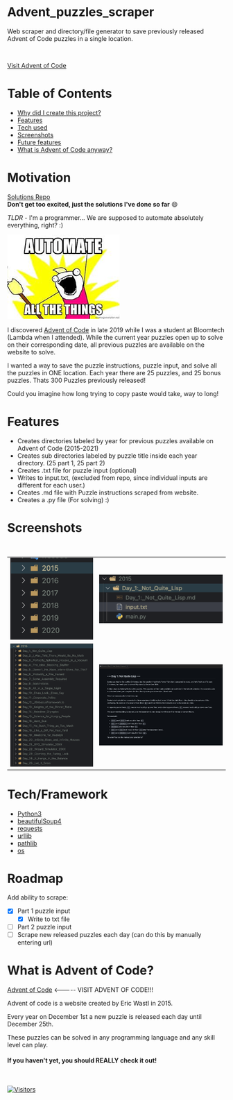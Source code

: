 # Advent_puzzles_scraper

Web scraper and directory/file generator to save previously released Advent of Code puzzles in a single location.

<br>

[Visit Advent of Code](https://adventofcode.com)

# Table of Contents

- [Why did I create this project?](https://github.com/scottmm374/Advent_puzzles_scraper#motivation)
- [Features](https://github.com/scottmm374/Advent_puzzles_scraper#features)
- [Tech used](https://github.com/scottmm374/Advent_puzzles_scraper#techframework)
- [Screenshots](https://github.com/scottmm374/Advent_puzzles_scraper#screenshots)
- [Future features](https://github.com/scottmm374/Advent_puzzles_scraper#roadmap)
- [What is Advent of Code anyway?](https://github.com/scottmm374/Advent_puzzles_scraper#what-is-advent-of-code)

# Motivation

[Solutions Repo](https://github.com/scottmm374/)
<br>
**Don't get too excited, just the solutions I've done so far** :smile:
<br>


<em>TLDR</em> - I'm a programmer... We are supposed to automate absolutely everything, right? :)

![Alt text](images/download.jpeg)

I discovered [Advent of Code](https://adventofcode.com) in late 2019 while I was a student at Bloomtech (Lambda when I attended).
While the current year puzzles open up to solve on their corresponding date, all previous puzzles are available on the website to solve.

I wanted a way to save the puzzle instructions, puzzle input, and solve all the puzzles in ONE location.
Each year there are 25 puzzles, and 25 bonus puzzles. Thats 300 Puzzles previously released!

Could you imagine how long trying to copy paste would take, way to long!

# Features

- Creates directories labeled by year for previous puzzles available on Advent of Code (2015-2021)
- Creates sub directories labeled by puzzle title inside each year directory. (25 part 1, 25 part 2)
- Creates .txt file for puzzle input (optional)
- Writes to input.txt, (excluded from repo, since individual inputs are different for each user.)
- Creates .md file with Puzzle instructions scraped from website.
- Creates a .py file (For solving) :)

# Screenshots

</table>
<br>

<table width='100%' align='center'>
<tr>
<td><img src='images/year_directories.png'></td>
<td><img src='images/puzzle_file.png'  ></td>

</tr>
<tr>
<td><img src='images/puzzle_sub_directories.png' ></td>
<td><img src='images/puzzle_readme.png'></td>
</tr>
<!-- <td><img src='images/puzzle_file.png' ></td> -->

</tr>
</table>

# Tech/Framework

- [Python3](https://www.python.org/downloads/)
- [beautifulSoup4](https://pypi.org/project/beautifulsoup4/)
- [requests](https://pypi.org/project/requests/)
- [urllib](https://docs.python.org/3/library/urllib.html)
- [pathlib](https://docs.python.org/3/library/pathlib.html)
- [os](https://docs.python.org/3/library/os.html)

# Roadmap

Add ability to scrape:

- [x] Part 1 puzzle input
  - [x] Write to txt file
- [ ] Part 2 puzzle input
- [ ] Scrape new released puzzles each day (can do this by manually entering url)

# What is Advent of Code?

[Advent of Code](https://adventofcode.com) <----- VISIT ADVENT OF CODE!!!

Advent of code is a website created by Eric Wastl in 2015.

Every year on December 1st a new puzzle is released each day until December 25th.

These puzzles can be solved in any programming language and any skill level can play.

#### If you haven't yet, you should REALLY check it out!

<br>

[![Visitors](https://api.visitorbadge.io/api/visitors?path=https%3A%2F%2Fgithub.com%2Fscottmm374%2FAdvent_puzzles_scraper&label=Visitors&labelColor=%23697689&countColor=%23dce775&style=flat-square&labelStyle=upper)](https://visitorbadge.io/status?path=https%3A%2F%2Fgithub.com%2Fscottmm374%2FAdvent_puzzles_scraper)
